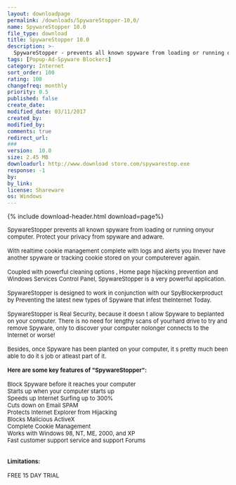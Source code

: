 ```yaml
---
layout: downloadpage
permalink: /downloads/SpywareStopper-10,0/
name: SpywareStopper 10.0
file_type: download
title: SpywareStopper 10.0
description: >-
  SpywareStopper - prevents all known spyware from loading or running on your computer
tags: [Popup-Ad-Spyware Blockers]
category: Internet
sort_order: 100
rating: 100
changefreq: monthly
priority: 0.5
published: false
create_date: 
modified_date: 03/11/2017
created_by: 
modified_by: 
comments: true
redirect_url: 
### 
version:  10.0
size: 2.45 MB
downloadurl: http://www.download store.com/spywarestop.exe
response: -1
by: 
by_link: 
license: Shareware
os: Windows
---
```


{% include download-header.html download=page%}

<p style="fix-download-text !important">
<p><font size="2"><p>SpywareStopper prevents all known spyware from loading or running onyour computer. Protect your privacy from spyware and adware.<br />
<br />
With realtime cookie management complete with logs and alerts you llnever have another spyware or tracking cookie stored on your computerever again. <br />
<br />
Coupled with powerful cleaning options , Home page hijacking prevention and Windows Services Control Panel, SpywareStopper is a very powerful application. <br />
<br />
SpywareStopper is designed to work in conjunction with our SpyBlockerproduct by Preventing the latest new types of Spyware that infest theInternet Today. <br />
<br />
SpywareStopper is Real Security, because it doesn t allow Spyware to beplanted on your computer. There is no need for lengthy scans of yourhard drive to try and remove Spyware, only to discover your computer nolonger connects to the Internet or worse! <br />
<br />
Besides, once Spyware has been planted on your computer, it s pretty much been able to do it s job or atleast part of it. <br />
<br />
<span><strong>Here are some key features of "SpywareStopper":</strong></span><br />
<br />
Block Spyware before it reaches your computer <br />
Starts up when your computer starts up <br />
Speeds up Internet Surfing up to 300% <br />
Cuts down on Email SPAM <br />
Protects Internet Explorer from Hijacking <br />
Blocks Malicious ActiveX <br />
Complete Cookie Management <br />
Works with Windows 98, NT, ME, 2000, and XP <br />
Fast customer support service and support Forums<br />
<br />
<br />
<span><strong>Limitations:</strong></span><br />
<br />
FREE 15 DAY TRIAL</p></p></p>
